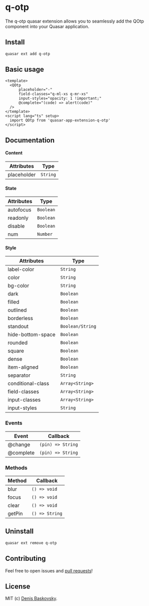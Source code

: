 # q-otp

The q-otp quasar extension allows you to seamlessly add the QOtp component into your Quasar application. 

## Install

```bash
quasar ext add q-otp
```

## Basic usage

```vue
<template>
  <QOtp
      placeholder="-"
      field-classes="q-ml-xs q-mr-xs"
      input-styles="opacity: 1 !important;"
      @complete="(code) => alert(code)"
  />
</template>
<script lang="ts" setup>
  import QOtp from 'quasar-app-extension-q-otp'
</script>
```

## Documentation

#### Content

Attributes | Type
---|---
placeholder | `String`

#### State

Attributes | Type
---|---
autofocus | `Boolean`
readonly | `Boolean`
disable | `Boolean`
num | `Number`

#### Style

Attributes | Type
---|---
label-color | `String`
color | `String`
bg-color | `String`
dark | `Boolean`
filled | `Boolean`
outlined | `Boolean`
borderless | `Boolean`
standout | `Boolean/String`
hide-bottom-space | `Boolean`
rounded | `Boolean`
square | `Boolean`
dense | `Boolean`
item-aligned | `Boolean`
separator | `String`
conditional-class | `Array<String>`
field-classes | `Array<String>`
input-classes | `Array<String>`
input-styles | `String`

### Events

Event | Callback
---|---
@change | `(pin) => String`
@complete | `(pin) => String`

### Methods

Method | Callback
---|---
blur | `() => void`
focus | `() => void`
clear | `() => void`
getPin | `() => String`

## Uninstall

```bash
quasar ext remove q-otp
```

## Contributing

Feel free to open issues and [pull requests](https://github.com/qertis/q-otp/pulls)!

## License

MIT (c) [Denis Baskovsky](https://baskovsky.ru).

